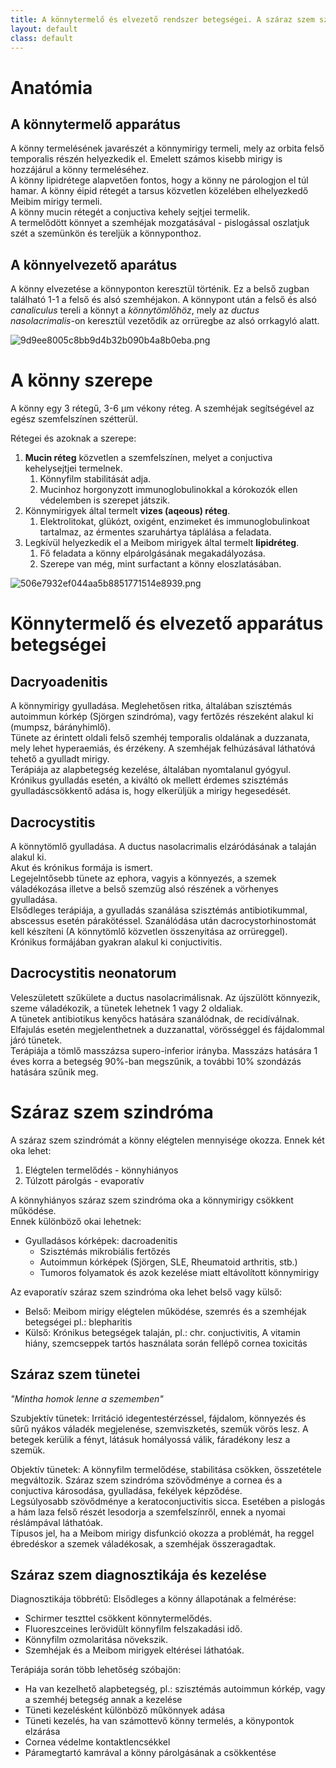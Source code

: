 ```yaml
---
title: A könnytermelő és elvezető rendszer betegségei. A száraz szem szindróma
layout: default
class: default
---
```

# Anatómia
## A könnytermelő apparátus
A könny termelésének javarészét a könnymirigy termeli, mely az orbita felső temporalis részén helyezkedik el. Emelett számos kisebb mirigy is hozzájárul a könny termeléséhez.          
A könny lipidrétege alapvetően fontos, hogy a könny ne párologjon el túl hamar. A könny éipid rétegét a tarsus közvetlen közelében elhelyezkedő Meibim mirigy termeli.       
A könny mucin rétegét a conjuctiva kehely sejtjei termelik.     
A termelődött könnyet a szemhéjak mozgatásával - pislogással oszlatjuk szét a szemünkön és tereljük a könnyponthoz.

## A könnyelvezető aparátus
A könny elvezetése a könnyponton keresztül történik. Ez a belső zugban található 1-1 a felső és alsó szemhéjakon. A könnypont után a felső és alsó *canaliculus* tereli a könnyt a *könnytömlőhöz*, mely az *ductus nasolacrimalis*-on keresztül vezetődik az orrüregbe az alsó orrkagyló alatt.

![9d9ee8005c8bb9d4b32b090b4a8b0eba.png](/assets/img/Könny/9d9ee8005c8bb9d4b32b090b4a8b0eba.png)

# A könny szerepe
A könny egy 3 rétegű, 3-6 μm vékony réteg. A szemhéjak segítségével az egész szemfelszínen szétterül.

Rétegei és azoknak a szerepe:
1. **Mucin réteg** közvetlen a szemfelszínen, melyet a conjuctiva kehelysejtjei termelnek.
	1. Könnyfilm stabilitását adja.
	2. Mucinhoz horgonyzott immunoglobulinokkal a kórokozók ellen védelemben is szerepet játszik.
3. Könnymirigyek által termelt **vizes (aqeous) réteg**.
	1. Elektrolitokat, glükózt, oxigént, enzimeket és immunoglobulinkoat tartalmaz, az érmentes szaruhártya táplálása a feladata.
5. Legkívül helyezkedik el a Meibom mirigyek által termelt **lipidréteg**.
	1. Fő feladata a könny elpárolgásának megakadályozása.
	2. Szerepe van még, mint surfactant a könny eloszlatásában.

![506e7932ef044aa5b8851771514e8939.png](/assets/img/Könny/506e7932ef044aa5b8851771514e8939.png)

# Könnytermelő és elvezető apparátus betegségei
## Dacryoadenitis
A könnymirigy gyulladása. Meglehetősen ritka, általában szisztémás autoimmun kórkép (Sjörgen szindróma), vagy fertőzés részeként alakul ki (mumpsz, bárányhimlő).     
Tünete az érintett oldali felső szemhéj temporalis oldalának a duzzanata, mely lehet hyperaemiás, és érzékeny. A szemhéjak felhúzásával láthatóvá tehető a gyulladt mirigy.    
Terápiája az alapbetegség kezelése, általában nyomtalanul gyógyul.      
Krónikus gyulladás esetén, a kiváltó ok mellett érdemes szisztémás gyulladáscsökkentő adása is, hogy elkerüljük a mirigy hegesedését.
## Dacrocystitis
A könnytömlő gyulladása. A ductus nasolacrimalis elzáródásának a talaján alakul ki.   
Akut és krónikus formája is ismert.   
Legejelntősebb tünete az ephora, vagyis a könnyezés, a szemek váladékozása illetve a belső szemzüg alsó részének a vörhenyes gyulladása.   
Elsődleges terápiája, a gyulladás szanálása szisztémás antibiotikummal, abscessus esetén párakötéssel. Szanálódása után dacrocystorhinostomát kell készíteni (A könnytömlő közvetlen összenyitása az orrüreggel).     
Krónikus formájában gyakran alakul ki conjuctivitis.
## Dacrocystitis neonatorum
Veleszületett szűkülete a ductus nasolacrimálisnak. Az újszülött könnyezik, szeme váladékozik, a tünetek lehetnek 1 vagy 2 oldaliak.       
A tünetek antibiotikus kenyőcs hatására szanálódnak, de recidíválnak. Elfajulás esetén megjelenthetnek a duzzanattal, vörösséggel és fájdalommal járó tünetek.      
Terápiája a tömlő masszázsa supero-inferior irányba. Masszázs hatására 1 éves korra a betegség 90%-ban megszűnik, a további 10% szondázás hatására szűnik meg.

# Száraz szem szindróma
A száraz szem szindrómát a könny elégtelen mennyisége okozza. Ennek két oka lehet:
1. Elégtelen termelődés - könnyhiányos
2. Túlzott párolgás - evaporatív

A könnyhiányos száraz szem szindróma oka a könnymirigy csökkent működése.     
Ennek különböző okai lehetnek:
* Gyulladásos kórképek: dacroadenitis
	* Szisztémás mikrobiális fertőzés
	* Autoimmun kórképek (Sjörgen, SLE, Rheumatoid arthritis, stb.)
	* Tumoros folyamatok és azok kezelése miatt eltávolított könnymirigy

Az evaporatív száraz szem szindróma oka lehet belső vagy külső:
* Belső: Meibom mirigy elégtelen működése, szemrés és a szemhéjak betegségei pl.: blepharitis
* Külső: Krónikus betegségek talaján, pl.: chr. conjuctivitis, A vitamin hiány, szemcseppek tartós használata során fellépő cornea toxicitás

## Száraz szem tünetei
*"Mintha homok lenne a szememben"*    

Szubjektív tünetek: Irritáció idegentestérzéssel, fájdalom, könnyezés és sűrű nyákos váladék megjelenése, szemviszketés, szemük vörös lesz. A betegek kerülik a fényt, látásuk homályossá válik, fáradékony lesz a szemük.

Objektív tünetek: A könnyfilm termelődése, stabilitása csökken, összetétele megváltozik. Száraz szem szindróma szövődménye a cornea és a conjuctiva károsodása, gyulladása, fekélyek képződése.     
Legsúlyosabb szövődménye a keratoconjuctivitis sicca. Esetében a pislogás a hám laza felső részét lesodorja a szemfelszínről, ennek a nyomai réslámpával láthatóak.      
Típusos jel, ha a Meibom mirigy disfunkció okozza a problémát, ha reggel ébredéskor a szemek váladékosak, a szemhéjak összeragadtak.

## Száraz szem diagnosztikája és kezelése
Diagnosztikája többrétű:
Elsődleges a könny állapotának a felmérése:
* Schirmer teszttel csökkent könnytermelődés.
* Fluoreszceines lerövidült könnyfilm felszakadási idő.
* Könnyfilm ozmolaritása növekszik.
* Szemhéjak és a Meibom mirigyek eltérései láthatóak.

Terápiája során több lehetőség szóbajön:
* Ha van kezelhető alapbetegség, pl.: szisztémás autoimmun kórkép, vagy a szemhéj betegség annak a kezelése
* Tüneti kezelésként különböző műkönnyek adása
* Tüneti kezelés, ha van számottevő könny termelés, a könypontok elzárása
* Cornea védelme kontaktlencsékkel
* Páramegtartó kamrával a könny párolgásának a csökkentése